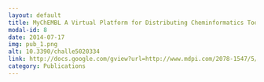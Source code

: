 ```yaml
---
layout: default
title: MyChEMBL A Virtual Platform for Distributing Cheminformatics Tools and Open Data
modal-id: 8
date: 2014-07-17
img: pub_1.png
alt: 10.3390/challe5020334
link: http://docs.google.com/gview?url=http://www.mdpi.com/2078-1547/5/2/334/pdf&embedded=true
category: Publications
---
```


